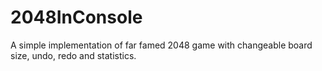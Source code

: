 # 2048InConsole
A simple implementation of far famed 2048 game with changeable board size, undo, redo and statistics.
